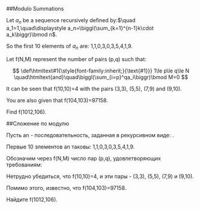 ##Modulo Summations


Let $a_n$ be a sequence recursively defined by:$\quad a_1=1,\quad\displaystyle a_n=\biggl(\sum_{k=1}^{n-1}k\cdot a_k\biggr)\bmod n$.


So the first 10 elements of $a_n$ are: 1,1,0,3,0,3,5,4,1,9.

Let f(N,M) represent the number of pairs (p,q) such that: 

$$
\def\htmltext#1{\style{font-family:inherit;}{\text{#1}}}
1\le p\le q\le N \quad\htmltext{and}\quad\biggl(\sum_{i=p}^qa_i\biggr)\bmod M=0
$$


It can be seen that f(10,10)=4 with the pairs (3,3), (5,5), (7,9) and (9,10).


You are also given that f(104,103)=97158.

Find f(1012,106).

##Сложение по модулю


Пусть an - последовательность, заданная в рекурсивном виде: .


Первые 10 элементов an таковы: 1,1,0,3,0,3,5,4,1,9.

Обозначим через f(N,M) число пар (p,q), удовлетворяющих требованиям: 


Нетрудно убедиться, что f(10,10)=4, и эти пары - (3,3), (5,5), (7,9) и (9,10).


Помимо этого, известно, что f(104,103)=97158.

Найдите f(1012,106).


